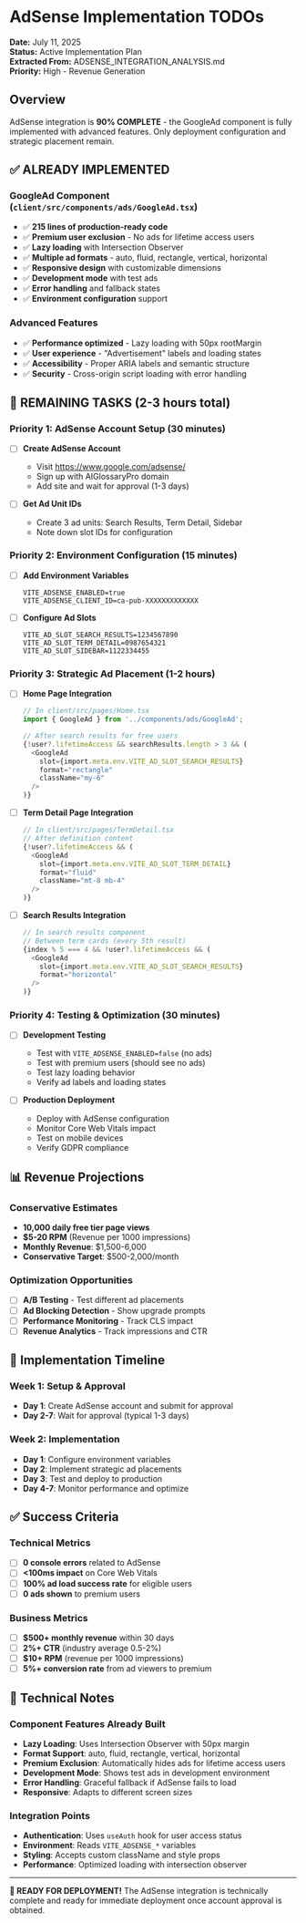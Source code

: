 # AdSense Implementation TODOs

**Date:** July 11, 2025  
**Status:** Active Implementation Plan  
**Extracted From:** ADSENSE_INTEGRATION_ANALYSIS.md  
**Priority:** High - Revenue Generation

## Overview

AdSense integration is **90% COMPLETE** - the GoogleAd component is fully implemented with advanced features. Only deployment configuration and strategic placement remain.

## ✅ **ALREADY IMPLEMENTED**

### **GoogleAd Component** (`client/src/components/ads/GoogleAd.tsx`)
- ✅ **215 lines of production-ready code**
- ✅ **Premium user exclusion** - No ads for lifetime access users
- ✅ **Lazy loading** with Intersection Observer
- ✅ **Multiple ad formats** - auto, fluid, rectangle, vertical, horizontal
- ✅ **Responsive design** with customizable dimensions
- ✅ **Development mode** with test ads
- ✅ **Error handling** and fallback states
- ✅ **Environment configuration** support

### **Advanced Features**
- ✅ **Performance optimized** - Lazy loading with 50px rootMargin
- ✅ **User experience** - "Advertisement" labels and loading states
- ✅ **Accessibility** - Proper ARIA labels and semantic structure
- ✅ **Security** - Cross-origin script loading with error handling

## 🚧 **REMAINING TASKS** (2-3 hours total)

### **Priority 1: AdSense Account Setup** (30 minutes)
- [ ] **Create AdSense Account**
  - Visit https://www.google.com/adsense/
  - Sign up with AIGlossaryPro domain
  - Add site and wait for approval (1-3 days)

- [ ] **Get Ad Unit IDs**
  - Create 3 ad units: Search Results, Term Detail, Sidebar
  - Note down slot IDs for configuration

### **Priority 2: Environment Configuration** (15 minutes)
- [ ] **Add Environment Variables**
  ```env
  VITE_ADSENSE_ENABLED=true
  VITE_ADSENSE_CLIENT_ID=ca-pub-XXXXXXXXXXXXX
  ```

- [ ] **Configure Ad Slots**
  ```env
  VITE_AD_SLOT_SEARCH_RESULTS=1234567890
  VITE_AD_SLOT_TERM_DETAIL=0987654321
  VITE_AD_SLOT_SIDEBAR=1122334455
  ```

### **Priority 3: Strategic Ad Placement** (1-2 hours)
- [ ] **Home Page Integration**
  ```typescript
  // In client/src/pages/Home.tsx
  import { GoogleAd } from '../components/ads/GoogleAd';
  
  // After search results for free users
  {!user?.lifetimeAccess && searchResults.length > 3 && (
    <GoogleAd 
      slot={import.meta.env.VITE_AD_SLOT_SEARCH_RESULTS} 
      format="rectangle" 
      className="my-6"
    />
  )}
  ```

- [ ] **Term Detail Page Integration**
  ```typescript
  // In client/src/pages/TermDetail.tsx
  // After definition content
  {!user?.lifetimeAccess && (
    <GoogleAd 
      slot={import.meta.env.VITE_AD_SLOT_TERM_DETAIL} 
      format="fluid" 
      className="mt-8 mb-4"
    />
  )}
  ```

- [ ] **Search Results Integration**
  ```typescript
  // In search results component
  // Between term cards (every 5th result)
  {index % 5 === 4 && !user?.lifetimeAccess && (
    <GoogleAd 
      slot={import.meta.env.VITE_AD_SLOT_SEARCH_RESULTS} 
      format="horizontal"
    />
  )}
  ```

### **Priority 4: Testing & Optimization** (30 minutes)
- [ ] **Development Testing**
  - Test with `VITE_ADSENSE_ENABLED=false` (no ads)
  - Test with premium users (should see no ads)
  - Test lazy loading behavior
  - Verify ad labels and loading states

- [ ] **Production Deployment**
  - Deploy with AdSense configuration
  - Monitor Core Web Vitals impact
  - Test on mobile devices
  - Verify GDPR compliance

## 📊 **Revenue Projections**

### **Conservative Estimates**
- **10,000 daily free tier page views**
- **$5-20 RPM** (Revenue per 1000 impressions)
- **Monthly Revenue**: $1,500-6,000
- **Conservative Target**: $500-2,000/month

### **Optimization Opportunities**
- [ ] **A/B Testing** - Test different ad placements
- [ ] **Ad Blocking Detection** - Show upgrade prompts
- [ ] **Performance Monitoring** - Track CLS impact
- [ ] **Revenue Analytics** - Track impressions and CTR

## 🎯 **Implementation Timeline**

### **Week 1: Setup & Approval**
- **Day 1**: Create AdSense account and submit for approval
- **Day 2-7**: Wait for approval (typical 1-3 days)

### **Week 2: Implementation** 
- **Day 1**: Configure environment variables
- **Day 2**: Implement strategic ad placements
- **Day 3**: Test and deploy to production
- **Day 4-7**: Monitor performance and optimize

## ✅ **Success Criteria**

### **Technical Metrics**
- [ ] **0 console errors** related to AdSense
- [ ] **<100ms impact** on Core Web Vitals
- [ ] **100% ad load success rate** for eligible users
- [ ] **0 ads shown** to premium users

### **Business Metrics**
- [ ] **$500+ monthly revenue** within 30 days
- [ ] **2%+ CTR** (industry average 0.5-2%)
- [ ] **$10+ RPM** (revenue per 1000 impressions)
- [ ] **5%+ conversion rate** from ad viewers to premium

## 🔧 **Technical Notes**

### **Component Features Already Built**
- **Lazy Loading**: Uses Intersection Observer with 50px margin
- **Format Support**: auto, fluid, rectangle, vertical, horizontal
- **Premium Exclusion**: Automatically hides ads for lifetime access users
- **Development Mode**: Shows test ads in development environment
- **Error Handling**: Graceful fallback if AdSense fails to load
- **Responsive**: Adapts to different screen sizes

### **Integration Points**
- **Authentication**: Uses `useAuth` hook for user access status
- **Environment**: Reads `VITE_ADSENSE_*` variables
- **Styling**: Accepts custom className and style props
- **Performance**: Optimized loading with intersection observer

---

**🎉 READY FOR DEPLOYMENT!** The AdSense integration is technically complete and ready for immediate deployment once account approval is obtained. 